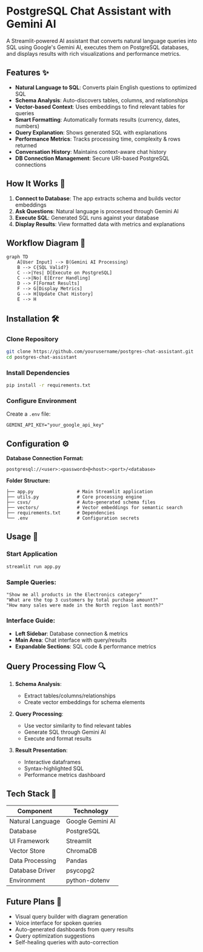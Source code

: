 # PostgreSQL Chat Assistant with Gemini AI

A Streamlit-powered AI assistant that converts natural language queries into SQL using Google's Gemini AI, executes them on PostgreSQL databases, and displays results with rich visualizations and performance metrics.

## Features ✨

- **Natural Language to SQL**: Converts plain English questions to optimized SQL
- **Schema Analysis**: Auto-discovers tables, columns, and relationships
- **Vector-based Context**: Uses embeddings to find relevant tables for queries
- **Smart Formatting**: Automatically formats results (currency, dates, numbers)
- **Query Explanation**: Shows generated SQL with explanations
- **Performance Metrics**: Tracks processing time, complexity & rows returned
- **Conversation History**: Maintains context-aware chat history
- **DB Connection Management**: Secure URI-based PostgreSQL connections

## How It Works 🧠

1. **Connect to Database**: The app extracts schema and builds vector embeddings
2. **Ask Questions**: Natural language is processed through Gemini AI
3. **Execute SQL**: Generated SQL runs against your database
4. **Display Results**: View formatted data with metrics and explanations

## Workflow Diagram 🔄

```mermaid
graph TD
    A[User Input] --> B(Gemini AI Processing)
    B --> C{SQL Valid?}
    C -->|Yes| D[Execute on PostgreSQL]
    C -->|No| E[Error Handling]
    D --> F[Format Results]
    F --> G[Display Metrics]
    G --> H[Update Chat History]
    E --> H
```

## Installation 🛠️

### Clone Repository

```bash
git clone https://github.com/yourusername/postgres-chat-assistant.git
cd postgres-chat-assistant
```

### Install Dependencies

```bash
pip install -r requirements.txt
```

### Configure Environment

Create a `.env` file:

```
GEMINI_API_KEY="your_google_api_key"
```

## Configuration ⚙️

**Database Connection Format:**
```
postgresql://<user>:<password>@<host>:<port>/<database>
```

**Folder Structure:**
```
├── app.py                # Main Streamlit application
├── utils.py              # Core processing engine
├── csvs/                 # Auto-generated schema files
├── vectors/              # Vector embeddings for semantic search
├── requirements.txt      # Dependencies
└── .env                  # Configuration secrets
```

## Usage 🚀

### Start Application

```bash
streamlit run app.py
```

### Sample Queries:

```
"Show me all products in the Electronics category"
"What are the top 3 customers by total purchase amount?"
"How many sales were made in the North region last month?"
```

### Interface Guide:

- **Left Sidebar**: Database connection & metrics
- **Main Area**: Chat interface with query/results
- **Expandable Sections**: SQL code & performance metrics

## Query Processing Flow 🔍

1. **Schema Analysis**:
   - Extract tables/columns/relationships
   - Create vector embeddings for schema elements

2. **Query Processing**:
   - Use vector similarity to find relevant tables
   - Generate SQL through Gemini AI
   - Execute and format results

3. **Result Presentation**:
   - Interactive dataframes
   - Syntax-highlighted SQL
   - Performance metrics dashboard

## Tech Stack 🧩

| Component | Technology |
|-----------|-----------|
| Natural Language | Google Gemini AI |
| Database | PostgreSQL |
| UI Framework | Streamlit |
| Vector Store | ChromaDB |
| Data Processing | Pandas |
| Database Driver | psycopg2 |
| Environment | python-dotenv |

## Future Plans 🔮

- Visual query builder with diagram generation
- Voice interface for spoken queries
- Auto-generated dashboards from query results
- Query optimization suggestions
- Self-healing queries with auto-correction

